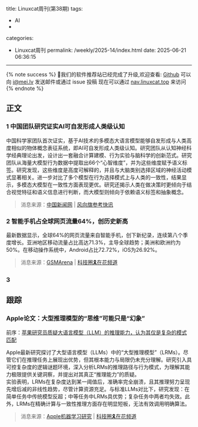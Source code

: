title: Linuxcat周刊(第38期)
tags:

- AI
-

categories:

- Linuxcat周刊
permalink: /weekly/2025-14/index.html
date: 2025-06-21 06:36:15

---

{% note success %}
👏我们的软件推荐站已经完成了升级,欢迎查看: [Github](https://github.com/ssdomei232/nav-next)
可以向 [i@mei.lv](mailto:i@mei.lv) 发送邮件或通过 issue 投稿
现在可以通过 [nav.linuxcat.top](https://nav.linuxcat.top/) 来访问
{% endnote %}

## 正文

### 1 中国团队研究证实AI可自发形成人类级认知

中国科学家团队首次证实，基于AI技术的多模态大语言模型能够自发形成与人类高度相似的物体概念表征系统，即AI可自发形成人类级认知。研究团队从认知神经科学经典理论出发，设计出一套融合计算建模、行为实验与脑科学的创新范式。研究团队从海量大模型行为数据中提取出66个“心智维度”，并为这些维度赋予语义标签。研究发现，这些维度是高度可解释的，并且与大脑类别选择区域的神经活动模式显著相关。进一步对比了多个模型在行为选择模式上与人类的一致性，结果显示，多模态大模型在一致性方面表现更优。研究还揭示人类在做决策时更倾向于结合视觉特征和语义信息进行判断，而大模型则倾向于依赖语义标签和抽象概念。

> 消息来源：[中国新闻网](https://m.chinanews.com/wap/detail/zw/sh/2025/06-09/10429291.shtml) | [风向旗参考快讯](https://t.me/xhqcankao/20457)

### 2 智能手机占全球网页流量64%，创历史新高

最新数据显示，全球64%的网页流量来自智能手机，创下新纪录，连续第八个季度增长。亚洲地区移动流量占比高达71.3%，主导全球趋势；美洲和欧洲约为50%。在移动操作系统中，Android占比72.72%，iOS为26.92%。

> 消息来源：[GSMArena](https://www.gsmarena.com/smartphones_dominate_global_web_traffic_heres_by_how_much-news-68174.php) | [科技圈🎗在花频道](https://t.me/zaihuapd/33391)

### 3

## 跟踪

### Apple论文：大型推理模型的“思维”可能只是“幻象”

前序：[苹果研究员质疑大语言模型（LLM）的推理能力，认为其仅是复杂的模式匹配](https://mei.lv/weekly/2024-19/index.html#8-%E8%8B%B9%E6%9E%9C%E7%A0%94%E7%A9%B6%E5%91%98%E8%B4%A8%E7%96%91%E5%A4%A7%E8%AF%AD%E8%A8%80%E6%A8%A1%E5%9E%8B%EF%BC%88LLM%EF%BC%89%E7%9A%84%E6%8E%A8%E7%90%86%E8%83%BD%E5%8A%9B%EF%BC%8C%E8%AE%A4%E4%B8%BA%E5%85%B6%E4%BB%85%E6%98%AF%E5%A4%8D%E6%9D%82%E7%9A%84%E6%A8%A1%E5%BC%8F%E5%8C%B9%E9%85%8D)  

Apple最新研究探讨了大型语言模型（LLMs）中的“大型推理模型”（LRMs）。尽管它们在推理任务上展现出优势，但其根本能力与局限仍未充分理解。研究引入具可控复杂度的逻辑谜题环境，深入分析LRMs的推理路径与行为模式，为理解其能力极限提供关键洞察，并提出对其真正“推理能力”的质疑。  
实验表明，LRMs在复杂度达到某一阈值后，准确率完全崩溃，且其推理努力呈现先增后减的非线性趋势，尽管计算资源充足。与标准LLMs对比下，研究发现：在简单任务中传统模型反超；中等任务中LRMs具优势；复杂任务中两者均失效。此外，LRMs在精确计算与一致性推理方面存在明显短板，无法有效调用明确算法。  

> 消息来源：[Apple机器学习研究](https://machinelearning.apple.com/research/illusion-of-thinking) | [科技圈🎗在花频道](https://t.me/zaihuapd/33394)
